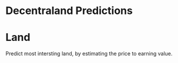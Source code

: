 # Decentraland Predictions

# Land

Predict most intersting land, by estimating the price to earning value.
